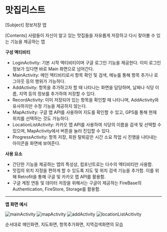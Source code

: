 # 맛집리스트
 
[Subject] 정보저장 앱

[Contents] 사람들이 자신이 알고 있는 맛집들을 자유롭게 저장하고 다시 찾아볼 수 있는 기능을 제공하는 앱

**구성 액티비티**
* LoginActivity: 기본 시작 액티비티이며 구글 로그인 기능을 제공한다. 이미 로그인 정보가 있다면 바로 Main 화면으로 넘어간다.
* MainActivity: 메인 액티비티로서 항목 확인 및 검색, 메뉴를 통해 항목 추가나 로그아웃 등의 행위가 가능하다.
* AddActivity: 항목을 추가하고자 할 때 나타나는 화면을 담당하며, 날짜나 식당 이름, 지역 등의 정보를 추가하여 저장할 수 있다.
* RecordActivity: 이미 저장되어 있는 항목을 확인할 때 나타나며, AddActivity와 유사하지만 수정 기능을 제공하지 않는다.
* MapActivity: 구글 맵 API를 사용하여 지도를 확인할 수 있고, GPS를 통해 현재 위치를 선택하는 것도 가능하다.
* LocationListActivity: 카카오 맵 API를 사용하여 식당의 이름을 검색 및 선택할 수 있으며, MapActivity에서 버튼을 눌러 진입할 수 있다.
* ProgressActivity: 항목 저장, 회원 탈퇴같은 시간 소요 작업 시 진행을 나타내는 아이콘을 화면에 보여준다.

**사용 요소**
* 간단한 기능을 제공하는 앱의 특성상, 컴포넌트로는 다수의 액티비티만 사용함.
* 맛집의 위치 지정을 편하게 할 수 있도록 지도 및 위치 검색 기능을 추가함. 이를 위해 Retrofit을 통해 구글 및 카카오 맵 API를 활용함.
* 구글 계정 연동 및 데이터 저장을 위해서는 구글이 제공하는 FireBase의 Authentication, FireStore, Storage를 활용함.

---

**앱 화면 예시**

![mainActivity](https://user-images.githubusercontent.com/70795841/193832432-3fce3a07-5e92-4f25-84e4-536e468fffda.jpg)
![mapActivity](https://user-images.githubusercontent.com/70795841/193832437-0779f411-da09-451d-944f-4f9faeecd847.jpg)
![addActivity](https://user-images.githubusercontent.com/70795841/193832441-ec87bd04-b683-457c-bdc7-daf41035fcc0.jpg)
![locationListAcitivity](https://user-images.githubusercontent.com/70795841/193832443-9c3ee110-ec18-4abc-9b56-99a0ce76f324.jpg)

순서대로 메인화면, 지도화면, 항목추가화면, 지역검색화면의 모습